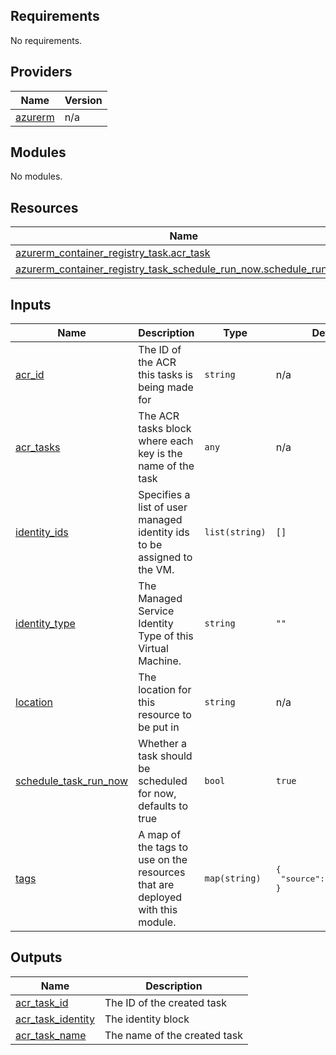 ## Requirements

No requirements.

## Providers

| Name | Version |
|------|---------|
| <a name="provider_azurerm"></a> [azurerm](#provider\_azurerm) | n/a |

## Modules

No modules.

## Resources

| Name | Type |
|------|------|
| [azurerm_container_registry_task.acr_task](https://registry.terraform.io/providers/hashicorp/azurerm/latest/docs/resources/container_registry_task) | resource |
| [azurerm_container_registry_task_schedule_run_now.schedule_run_now](https://registry.terraform.io/providers/hashicorp/azurerm/latest/docs/resources/container_registry_task_schedule_run_now) | resource |

## Inputs

| Name | Description | Type | Default | Required |
|------|-------------|------|---------|:--------:|
| <a name="input_acr_id"></a> [acr\_id](#input\_acr\_id) | The ID of the ACR this tasks is being made for | `string` | n/a | yes |
| <a name="input_acr_tasks"></a> [acr\_tasks](#input\_acr\_tasks) | The ACR tasks block where each key is the name of the task | `any` | n/a | yes |
| <a name="input_identity_ids"></a> [identity\_ids](#input\_identity\_ids) | Specifies a list of user managed identity ids to be assigned to the VM. | `list(string)` | `[]` | no |
| <a name="input_identity_type"></a> [identity\_type](#input\_identity\_type) | The Managed Service Identity Type of this Virtual Machine. | `string` | `""` | no |
| <a name="input_location"></a> [location](#input\_location) | The location for this resource to be put in | `string` | n/a | yes |
| <a name="input_schedule_task_run_now"></a> [schedule\_task\_run\_now](#input\_schedule\_task\_run\_now) | Whether a task should be scheduled for now, defaults to true | `bool` | `true` | no |
| <a name="input_tags"></a> [tags](#input\_tags) | A map of the tags to use on the resources that are deployed with this module. | `map(string)` | <pre>{<br>  "source": "terraform"<br>}</pre> | no |

## Outputs

| Name | Description |
|------|-------------|
| <a name="output_acr_task_id"></a> [acr\_task\_id](#output\_acr\_task\_id) | The ID of the created task |
| <a name="output_acr_task_identity"></a> [acr\_task\_identity](#output\_acr\_task\_identity) | The identity block |
| <a name="output_acr_task_name"></a> [acr\_task\_name](#output\_acr\_task\_name) | The name of the created task |
